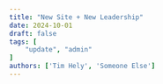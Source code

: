 ```yaml
---
title: "New Site + New Leadership"
date: 2024-10-01
draft: false
tags: [
    "update", "admin"
]
authors: ['Tim Hely', 'Someone Else']
---
```


